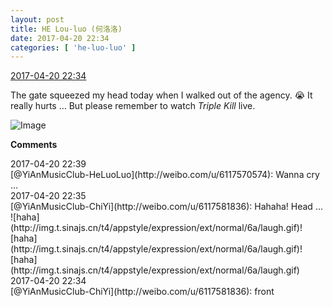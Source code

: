 ```yaml
---
layout: post
title: HE Lou-luo (何洛洛)
date: 2017-04-20 22:34
categories: [ 'he-luo-luo' ]
---
```


<div class="weibo-info">
  <a href="http://weibo.com/6117570574/EFqDDtnOP">2017-04-20 22:34</a>
</div>

The gate squeezed my head today when I walked out of the agency. :sob: It really hurts … But please remember to watch *Triple Kill* live.

<!-- more -->

![Image](http://wx1.sinaimg.cn/mw690/006G0Hz8gy1fetipbo67aj30qo0zk1kx.jpg)

**Comments**

<div class="weibo-info">2017-04-20 22:39</div>
[@YiAnMusicClub-HeLuoLuo](http://weibo.com/u/6117570574): Wanna cry …

<div class="weibo-info">2017-04-20 22:35</div>
[@YiAnMusicClub-ChiYi](http://weibo.com/u/6117581836): Hahaha! Head … ![haha](http://img.t.sinajs.cn/t4/appstyle/expression/ext/normal/6a/laugh.gif)![haha](http://img.t.sinajs.cn/t4/appstyle/expression/ext/normal/6a/laugh.gif)![haha](http://img.t.sinajs.cn/t4/appstyle/expression/ext/normal/6a/laugh.gif)

<div class="weibo-info">2017-04-20 22:34</div>
[@YiAnMusicClub-ChiYi](http://weibo.com/u/6117581836): front
